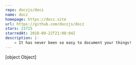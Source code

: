```yaml
---
repo: doczjs/docz
name: docz
homepage: https://docz.site
url: https://github.com/doczjs/docz
stars: 23715
starredAt: 2018-09-22T21:08:04Z
description: |-
    ✍ It has never been so easy to document your things!
---
```


[object Object]
